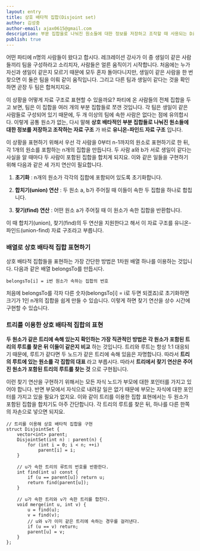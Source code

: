 ```yaml
---
layout: entry
title: 상호 배타적 집합(Disjoint set)
author: 김성중
author-email: ajax0615@gmail.com
description: 부분 집합을로 나눠진 원소들에 대한 정보를 저장하고 조작할 때 사용되는 Disjoint Set에 대한 설명입니다.
publish: true
---
```


어떤 파티에 n명의 사람들이 왔다고 합시다. 레크레이션 강사가 이 중 생일이 같은 사람들끼리 팀을 구성하라고 소리치자, 사람들은 얼른 움직이기 시작합니다. 처음에는 누가 자신과 생일이 같은지 모르기 때문에 모두 혼자 돌아다니지만, 생일이 같은 사람을 한 번 찾으면 이 둘은 팀을 이뤄 같이 움직입니다. 그리고 다른 팀과 생일이 같다는 것을 확인하면 곧장 두 팀은 합쳐지지요.

이 상황을 어떻게 자료 구조로 표현할 수 있을까요? 파티에 온 사람들의 전체 집합을 두고 보면, 팀은 이 집합을 여러 개의 부분 집합들로 쪼갠 것입니다. 각 팀은 생일이 같은 사람들로 구성되어 있기 때문에, 두 개 이상의 팀에 속한 사람은 없다는 점에 유의합시다. 이렇게 공통 원소가 없는, 다시 말해 **상호 배타적인 부분 집합들로 나눠진 원소들에 대한 정보를 저장하고 조작하는 자료 구조** 가 바로 **유니온-파인드 자료 구조** 입니다.

이 상황을 표현하기 위해서 우선 각 사람을 0부터 n-1까지의 원소로 표현하기로 한 뒤, 각 1개의 원소를 포함하는 n개의 집합을 만듭니다. 두 사람 a와 b가 서로 생일이 같다는 사실을 알 때마다 두 사람이 포함된 집합을 합치게 되지요. 이와 같은 일들을 구현하기 위해 다음과 같은 세 가지 연산이 필요합니다.

1. **초기화** : n개의 원소가 각각의 집합에 포함되어 있도록 초기화합니다.

2. **합치기(union) 연산** : 두 원소 a, b가 주어질 때 이들이 속한 두 집합을 하나로 합칩니다.

3. **찾기(find) 연산** : 어떤 원소 a가 주어질 때 이 원소가 속한 집합을 반환합니다.


이 때 합치기(union), 찾기(find)의 두 연산을 지원한다고 해서 이 자료 구조를 유니온-파인드(union-find) 자료 구조라고 부릅니다.<br>


### 배열로 상호 배타적 집합 표현하기
상호 배타적 집합들을 표현하는 가장 간단한 방법은 1차원 배열 하나를 이용하는 것입니다. 다음과 같은 배열 belongsTo를 만듭시다.

```
belongsTo[i] = i번 원소가 속하는 집합의 번호
```

처음에 belongsTo를 각자 다른 숫자(belongsTo[i] = i로 두면 되겠죠)로 초기화하면 크기가 1인 n개의 집합을 쉽게 만들 수 있습니다. 이렇게 하면 찾기 연산을 상수 시간에 구현할 수 있습니다.<br>

### 트리를 이용한 상호 배타적 집합의 표현
**두 원소가 같은 트리에 속해 있는지 확인하는 가장 직관적인 방법은 각 원소가 포함된 트리의 루트를 찾은 뒤 이들이 같은지 비교** 하는 것입니다. 트리와 루트는 항상 1:1 대응되기 때문에, 루트가 같다면 두 노드가 같은 트리에 속해 있음은 자명합니다. 따라서 **트리의 루트에 있는 원소를 각 집합의 대표** 라고 부릅시다. 따라서 **트리에서 찾기 연산은 주어진 원소가 포함된 트리의 루트를 찾는 것** 으로 구현됩니다.

이런 찾기 연산을 구현하기 위해서는 모든 자식 노드가 부모에 대한 포인터를 가지고 있어야 합니다. 반면 부모에서 자식으로 내려갈 일은 없기 때문에 부모는 자식에 대한 포인터를 가지고 있을 필요가 없지요. 이와 같이 트리를 이용한 집합 표현에서는 두 원소가 포함된 집합을 합치기도 아주 간단합니다. 각 트리의 루트를 찾은 뒤, 하나를 다른 한쪽의 자손으로 넣으면 되지요.

```
// 트리를 이용해 상호 배타적 집합을 구현
struct DisjointSet {
    vector<int> parent;
    DisjointSet(int n) : parent(n) {
        for (int i = 0; i < n; ++i)
            parent[i] = i;
    }

    // u가 속한 트리의 루트의 번호를 반환한다.
    int find(int u) const {
        if (u == parent[u]) return u;
        return find(parent[u]);
    }

    // u가 속한 트리와 v가 속한 트리를 합친다.
    void merge(int u, int v) {
        u = find(u);
        v = find(v);
        // u와 v가 이미 같은 트리에 속하는 경우를 걸러낸다.
        if (u == v) return;
        parent[u] = v;
    }
};
```
